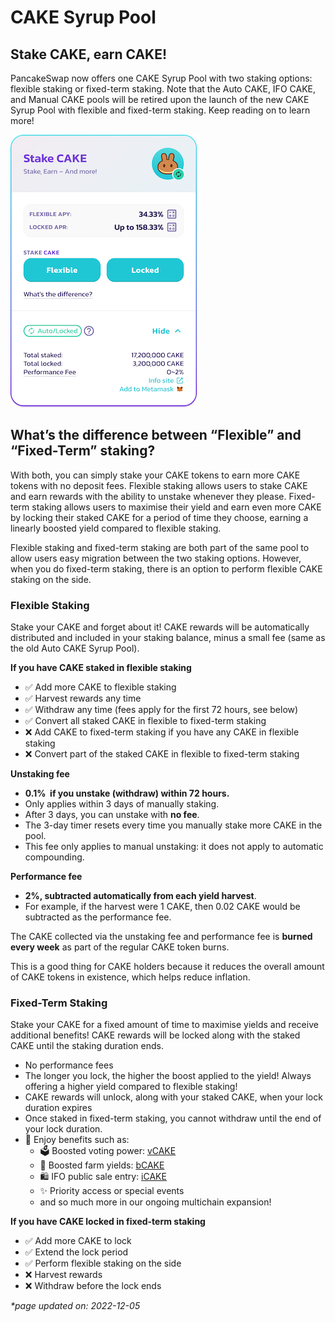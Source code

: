 # CAKE Syrup Pool

## Stake CAKE, earn CAKE!

PancakeSwap now offers one CAKE Syrup Pool with two staking options: flexible staking or fixed-term staking. Note that the Auto CAKE, IFO CAKE, and Manual CAKE pools will be retired upon the launch of the new CAKE Syrup Pool with flexible and fixed-term staking. Keep reading on to learn more!

![\*Note that actual values will vary](<../../../.gitbook/assets/Stake - before enable (1).png>)

## What’s the difference between “Flexible” and “Fixed-Term” staking?

With both, you can simply stake your CAKE tokens to earn more CAKE tokens with no deposit fees. Flexible staking allows users to stake CAKE and earn rewards with the ability to unstake whenever they please. Fixed-term staking allows users to maximise their yield and earn even more CAKE by locking their staked CAKE for a period of time they choose, earning a linearly boosted yield compared to flexible staking.

Flexible staking and fixed-term staking are both part of the same pool to allow users easy migration between the two staking options. However, when you do fixed-term staking, there is an option to perform flexible CAKE staking on the side.

### Flexible Staking

Stake your CAKE and forget about it! CAKE rewards will be automatically distributed and included in your staking balance, minus a small fee (same as the old Auto CAKE Syrup Pool).

**If you have CAKE staked in flexible staking**

* ✅ Add more CAKE to flexible staking
* ✅ Harvest rewards any time
* ✅ Withdraw any time (fees apply for the first 72 hours, see below)
* ✅ Convert all staked CAKE in flexible to fixed-term staking
* ❌ Add CAKE to fixed-term staking if you have any CAKE in flexible staking
* ❌ Convert part of the staked CAKE in flexible to fixed-term staking

**Unstaking fee**

* **0.1%  if you unstake (withdraw) within 72 hours.**
* Only applies within 3 days of manually staking.
* After 3 days, you can unstake with **no fee**.
* The 3-day timer resets every time you manually stake more CAKE in the pool.
* This fee only applies to manual unstaking: it does not apply to automatic compounding.

**Performance fee**

* **2%, subtracted automatically from each yield harvest**.
* For example, if the harvest were 1 CAKE, then 0.02 CAKE would be subtracted as the performance fee.

The CAKE collected via the unstaking fee and performance fee is **burned every week** as part of the regular CAKE token burns.

This is a good thing for CAKE holders because it reduces the overall amount of CAKE tokens in existence, which helps reduce inflation.

### Fixed-Term Staking

Stake your CAKE for a fixed amount of time to maximise yields and receive additional benefits! CAKE rewards will be locked along with the staked CAKE until the staking duration ends.

* No performance fees
* The longer you lock, the higher the boost applied to the yield! Always offering a higher yield compared to flexible staking!
* CAKE rewards will unlock, along with your staked CAKE, when your lock duration expires
* Once staked in fixed-term staking, you cannot withdraw until the end of your lock duration.
* 🎁 Enjoy benefits such as:
  * 🗳️ Boosted voting power: [vCAKE](../../../governance-and-tokenomics/voting/vcake.md)
  * 🚜 Boosted farm yields: [bCAKE](../../yield-farming/bcake/)
  * 🛍️ IFO public sale entry: [iCAKE](../../ifo-initial-farm-offering/icake.md)
  * ✨ Priority access or special events
  * and so much more in our ongoing multichain expansion!

**If you have CAKE locked in fixed-term staking**

* ✅ Add more CAKE to lock
* ✅ Extend the lock period
* ✅ Perform flexible staking on the side
* ❌ Harvest rewards
* ❌ Withdraw before the lock ends



_\*page updated on: 2022-12-05_

